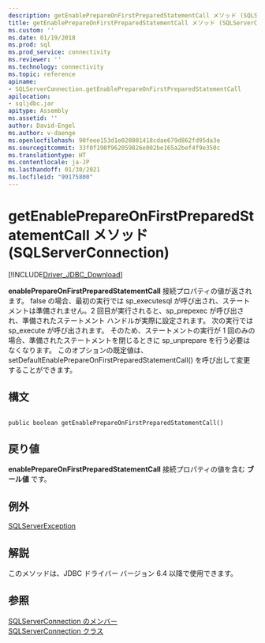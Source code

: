 ```yaml
---
description: getEnablePrepareOnFirstPreparedStatementCall メソッド (SQLServerConnection)
title: getEnablePrepareOnFirstPreparedStatementCall メソッド (SQLServerConnection) | Microsoft Docs
ms.custom: ''
ms.date: 01/19/2018
ms.prod: sql
ms.prod_service: connectivity
ms.reviewer: ''
ms.technology: connectivity
ms.topic: reference
apiname:
- SQLServerConnection.getEnablePrepareOnFirstPreparedStatementCall
apilocation:
- sqljdbc.jar
apitype: Assembly
ms.assetid: ''
author: David-Engel
ms.author: v-daenge
ms.openlocfilehash: 90feee153d1e020801418cdae679d862fd95da3e
ms.sourcegitcommit: 33f0f190f962059826e002be165a2bef4f9e350c
ms.translationtype: HT
ms.contentlocale: ja-JP
ms.lasthandoff: 01/30/2021
ms.locfileid: "99175800"
---
```

# <a name="getenableprepareonfirstpreparedstatementcall-method-sqlserverconnection"></a>getEnablePrepareOnFirstPreparedStatementCall メソッド (SQLServerConnection)
[!INCLUDE[Driver_JDBC_Download](../../../includes/driver_jdbc_download.md)]

 **enablePrepareOnFirstPreparedStatementCall** 接続プロパティの値が返されます。 false の場合、最初の実行では sp_executesql が呼び出され、ステートメントは準備されません。2 回目が実行されると、sp_prepexec が呼び出され、準備されたステートメント ハンドルが実際に設定されます。 次の実行では sp_execute が呼び出されます。 そのため、ステートメントの実行が 1 回のみの場合、準備されたステートメントを閉じるときに sp_unprepare を行う必要はなくなります。 このオプションの既定値は、setDefaultEnablePrepareOnFirstPreparedStatementCall() を呼び出して変更することができます。

## <a name="syntax"></a>構文  
  
```  
  
public boolean getEnablePrepareOnFirstPreparedStatementCall()  
```  

## <a name="return-value"></a>戻り値
 **enablePrepareOnFirstPreparedStatementCall** 接続プロパティの値を含む **ブール値** です。

## <a name="exceptions"></a>例外  
 [SQLServerException](../../../connect/jdbc/reference/sqlserverexception-class.md)  
 
## <a name="remarks"></a>解説  
 このメソッドは、JDBC ドライバー バージョン 6.4 以降で使用できます。
 
## <a name="see-also"></a>参照  
 [SQLServerConnection のメンバー](../../../connect/jdbc/reference/sqlserverconnection-members.md)   
 [SQLServerConnection クラス](../../../connect/jdbc/reference/sqlserverconnection-class.md)  
  
  
